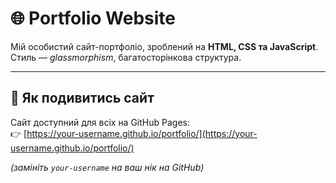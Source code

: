 # 🌐 Portfolio Website

Мій особистий сайт-портфоліо, зроблений на **HTML, CSS та JavaScript**.  
Стиль — *glassmorphism*, багатосторінкова структура.

---

## 🚀 Як подивитись сайт
Сайт доступний для всіх на GitHub Pages:  
👉 [https://your-username.github.io/portfolio/](https://your-username.github.io/portfolio/)

*(замініть `your-username` на ваш нік на GitHub)*


